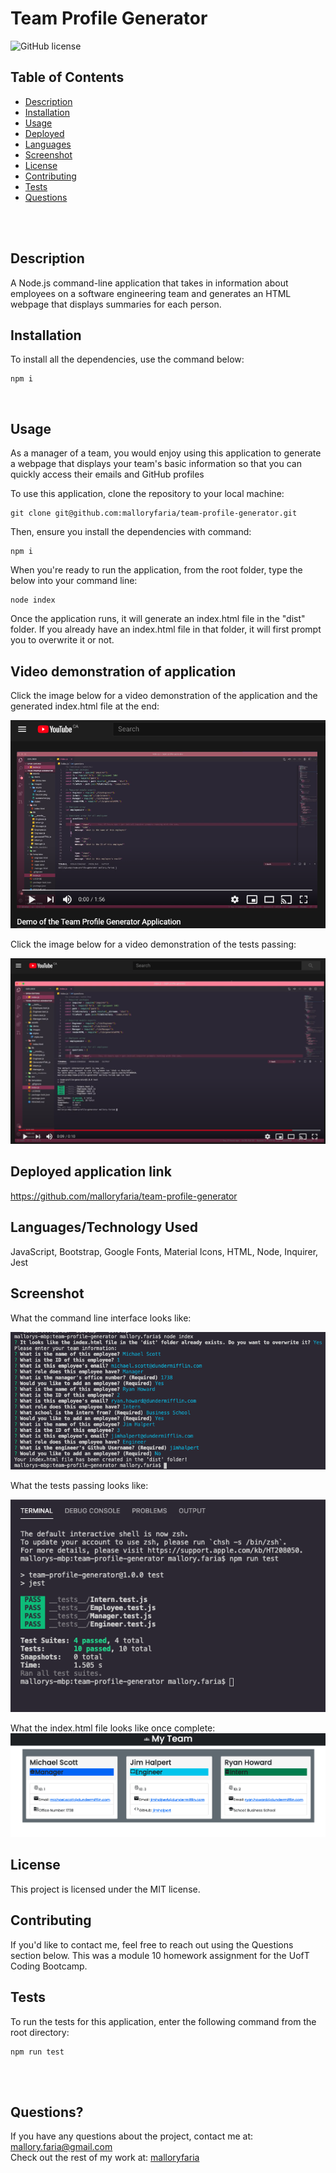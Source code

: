 # Team Profile Generator  <br />

![GitHub license](https://img.shields.io/badge/license-MIT-ff69b4.svg) <br />

## Table of Contents 

- [Description](#description)
- [Installation](#installation)
- [Usage](#usage)
- [Deployed](#deployed)
- [Languages](#languages)
- [Screenshot](#screenshot)
- [License](#license)
- [Contributing](#contributing)
- [Tests](#tests)
- [Questions](#questions)

<br />
<br />

## Description

A Node.js command-line application that takes in information about employees on a software engineering team and generates an HTML webpage that displays summaries for each person. <br />

## Installation
To install all the dependencies, use the command below:
```
npm i
```
<br />

## Usage

As a manager of a team, you would enjoy using this application to generate a webpage that displays your team's basic information so that you can quickly access their emails and GitHub profiles <br />

To use this application, clone the repository to your local machine:
```
git clone git@github.com:malloryfaria/team-profile-generator.git
```

Then, ensure you install the dependencies with command:
```
npm i
```
When you're ready to run the application, from the root folder, type the below into your command line:
```
node index
```

Once the application runs, it will generate an index.html file in the "dist" folder. If you already have an index.html file in that folder, it will first prompt you to overwrite it or not.

## Video demonstration of application

Click the image below for a video demonstration of the application and the generated index.html file at the end:

[![Team Profile Generator Demo](./assets/images/demoscreenshot.jpg?raw=true)](https://youtu.be/ItXS4mn2ufc)


Click the image below for a video demonstration of the tests passing:

[![Team Profile Test Passing Demo](./assets/images/demoyoutube.jpg?raw=true)](https://youtu.be/crwdQJ7V-A4)

## Deployed application link

https://github.com/malloryfaria/team-profile-generator <br />

## Languages/Technology Used

JavaScript, Bootstrap, Google Fonts, Material Icons, HTML, Node, Inquirer, Jest <br />

## Screenshot

What the command line interface looks like:

![Team Profile Generator Command Line](./assets/images/screenshot.jpg?raw=true) <br /> 

What the tests passing looks like:

![Team Profile Generator Tests Command Line](./assets/images/testpassing.jpg?raw=true) <br /> 

What the index.html file looks like once complete:
![Sample Index.HTML](./assets/images/screenshot2.jpg?raw=true) <br /> 

## License

  This project is licensed under the MIT license. <br />
  
## Contributing

If you'd like to contact me, feel free to reach out using the Questions section below. This was a module 10 homework assignment for the UofT Coding Bootcamp.<br />

## Tests

To run the tests for this application, enter the following command from the root directory:

  ```
  npm run test
  ```
  <br /> <br />

## Questions?

If you have any questions about the project, contact me at: 
mallory.faria@gmail.com <br />
Check out the rest of my work at: 
[malloryfaria](https://github.com/malloryfaria/) <br />
